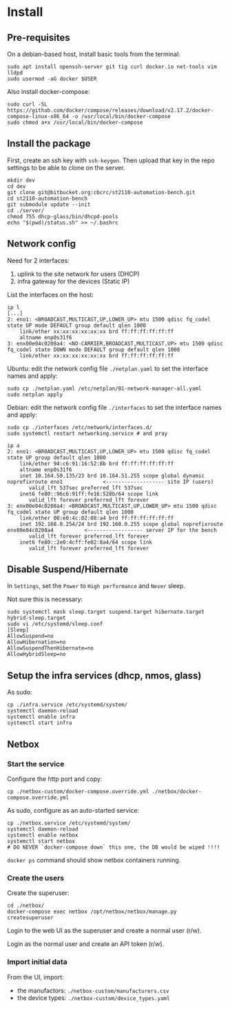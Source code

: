 # Install

## Pre-requisites

On a debian-based host, install basic tools from the terminal:

```
sudo apt install openssh-server git tig curl docker.io net-tools vim lldpd
sudo usermod -aG docker $USER
```

Also install docker-compose:

```
sudo curl -SL https://github.com/docker/compose/releases/download/v2.17.2/docker-compose-linux-x86_64 -o /usr/local/bin/docker-compose
sudo chmod a+x /usr/local/bin/docker-compose
```

## Install the package

First, create an ssh key with `ssh-keygen`. Then upload that key in the repo settings to be able to clone on the server.

```
mkdir dev
cd dev
git clone git@bitbucket.org:cbcrc/st2110-automation-bench.git
cd st2110-automation-bench
git submodule update --init
cd ./server/
chmod 755 dhcp-glass/bin/dhcpd-pools
echo "$(pwd)/status.sh" >> ~/.bashrc
```

## Network config

Need for 2 interfaces:

1) uplink to the site network for users (DHCP)
2) infra gateway for the devices (Static IP)

List the interfaces on the host:

```
ip l
[...]
2: eno1: <BROADCAST,MULTICAST,UP,LOWER_UP> mtu 1500 qdisc fq_codel state UP mode DEFAULT group default qlen 1000
    link/ether xx:xx:xx:xx:xx:xx brd ff:ff:ff:ff:ff:ff
    altname enp0s31f6
3: enx00e04c0208a4: <NO-CARRIER,BROADCAST,MULTICAST,UP> mtu 1500 qdisc fq_codel state DOWN mode DEFAULT group default qlen 1000
    link/ether xx:xx:xx:xx:xx:xx brd ff:ff:ff:ff:ff:ff
```

Ubuntu: edit the network config file `./netplan.yaml` to set the interface names and apply:

```
sudo cp ./netplan.yaml /etc/netplan/01-network-manager-all.yaml
sudo netplan apply
```

Debian: edit the network config file `./interfaces` to set the interface names and apply:

```
sudo cp ./interfaces /etc/network/interfaces.d/
sudo systemctl restart networking.service # and pray
```

```
ip a
2: eno1: <BROADCAST,MULTICAST,UP,LOWER_UP> mtu 1500 qdisc fq_codel state UP group default qlen 1000
    link/ether 94:c6:91:16:52:8b brd ff:ff:ff:ff:ff:ff
    altname enp0s31f6
    inet 10.164.50.135/23 brd 10.164.51.255 scope global dynamic noprefixroute eno1             <------------------- site IP (users)
       valid_lft 537sec preferred_lft 537sec
    inet6 fe80::96c6:91ff:fe16:528b/64 scope link 
       valid_lft forever preferred_lft forever
3: enx00e04c0208a4: <BROADCAST,MULTICAST,UP,LOWER_UP> mtu 1500 qdisc fq_codel state UP group default qlen 1000
    link/ether 00:e0:4c:02:08:a4 brd ff:ff:ff:ff:ff:ff
    inet 192.168.0.254/24 brd 192.168.0.255 scope global noprefixroute enx00e04c0208a4          <------------------ server IP for the bench
       valid_lft forever preferred_lft forever
    inet6 fe80::2e0:4cff:fe02:8a4/64 scope link 
       valid_lft forever preferred_lft forever
```

## Disable Suspend/Hibernate

In `Settings`, set the `Power` to `High performance` and `Never` sleep.

Not sure this is necessary:

```
sudo systemctl mask sleep.target suspend.target hibernate.target hybrid-sleep.target
sudo vi /etc/systemd/sleep.conf
[Sleep]
AllowSuspend=no
AllowHibernation=no
AllowSuspendThenHibernate=no
AllowHybridSleep=no
```

## Setup the infra services (dhcp, nmos, glass)

As sudo:

```
cp ./infra.service /etc/systemd/system/
systemctl daemon-reload
systemctl enable infra
systemctl start infra
```

## Netbox


### Start the service

Configure the http port and copy:

```
cp ./netbox-custom/docker-compose.override.yml ./netbox/docker-compose.override.yml
```

As sudo, configure as an auto-started service:

```
cp ./netbox.service /etc/systemd/system/
systemctl daemon-reload
systemctl enable netbox
systemctl start netbox
# DO NEVER `docker-compose down` this one, the DB would be wiped !!!!
```

`docker ps` command should show netbox containers running.

### Create the users

Create the superuser:

```
cd ./netbox/
docker-compose exec netbox /opt/netbox/netbox/manage.py createsuperuser
```

Login to the web UI as the superuser and create a normal user (r/w).

Login as the normal user and create an API token (r/w).

### Import initial data

From the UI, import:

- the manufactors: `./netbox-custom/manufacturers.csv`
- the device types: `./netbox-custom/device_types.yaml`
